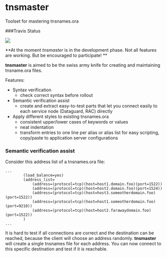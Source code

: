 # tnsmaster

Toolset for mastering tnsnames.ora

###Travis Status

<a href="https://travis-ci.org/difu/tnsmaster"><img src="https://travis-ci.org/difu/tnsmaster.svg"></a>


**At the moment *tnsmaster* is in the development phase. Not all features are working. But be encouraged to
participate! **

**tnsmaster** is aimed to be the swiss army knife for creating and maintaining tnsname.ora files.

Features:

* Syntax verification
    - check correct syntax before rollout
* Semantic verification assist
    - create and extract easy-to-test parts that let you connect easily to each service node (Dataguard, RAC) directly
* Apply different styles to existing tnsnames.ora
    - consistent upper/lower cases of keywords or values
    - neat indentation
    - transform entries to one line per alias or alias list for easy scripting, copy/paste to application server configurations


### Semantic verification assist

Consider this address list of a tnsnames.ora file:

```
...
        (load_balance=yes)
        (address_list=
            (address=(protocol=tcp)(host=host1.domain.foo)(port=1522))
            (address=(protocol=tcp)(host=host2.domain.foo)(port=1524))
            (address=(protocol=tcp)(host=host3.someotherdomain.foo)(port=1522))
            (address=(protocol=tcp)(host=host1.someotherdomain.foo)(port=9210))
            (address=(protocol=tcp)(host=host2.farawaydomain.foo)(port=1522))
        )
...
```
It is hard to test if all connections are correct and the destination can be reached,
because the client will choose an address randomly. **tnsmaster** will create a
single tnsnames file for each address. You can now connect to this specific destination and test if it is
reachable.
